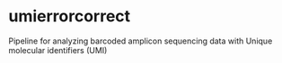 # umierrorcorrect

Pipeline for analyzing  barcoded amplicon sequencing data with Unique molecular identifiers (UMI)
